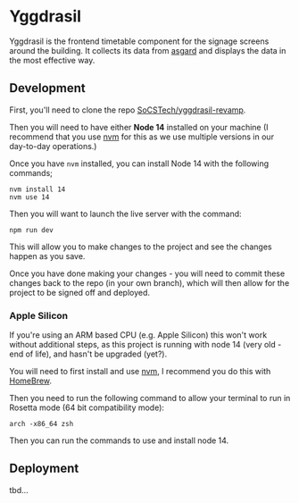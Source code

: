 # Yggdrasil

Yggdrasil is the frontend timetable component for the signage screens around the building. It collects its data from [asgard](Asgard.md) and displays the data in the most effective way.

## Development

First, you'll need to clone the repo [SoCSTech/yggdrasil-revamp](https://github.com/SoCSTech/yggdrasil-revamp).

Then you will need to have either **Node 14** installed on your machine (I recommend that you use [nvm](https://github.com/nvm-sh/nvm) for this as we use multiple versions in our day-to-day operations.)

Once you have `nvm` installed, you can install Node 14 with the following commands;

```Shell
nvm install 14
nvm use 14
```

Then you will want to launch the live server with the command:
```Shell
npm run dev
```
This will allow you to make changes to the project and see the changes happen as you save.

Once you have done making your changes - you will need to commit these changes back to the repo (in your own branch), which will then allow for the project to be signed off and deployed.

### Apple Silicon
If you're using an ARM based CPU (e.g. Apple Silicon) this won't work without additional steps, as this project is running with node 14 (very old - end of life), and hasn't be upgraded (yet?).

You will need to first install and use [nvm](https://formulae.brew.sh/formula/nvm#default), I recommend you do this with [HomeBrew](https://brew.sh).

Then you need to run the following command to allow your terminal to run in Rosetta mode (64 bit compatibility mode):

```Shell
arch -x86_64 zsh
```

Then you can run the commands to use and install node 14.

## Deployment

tbd...
